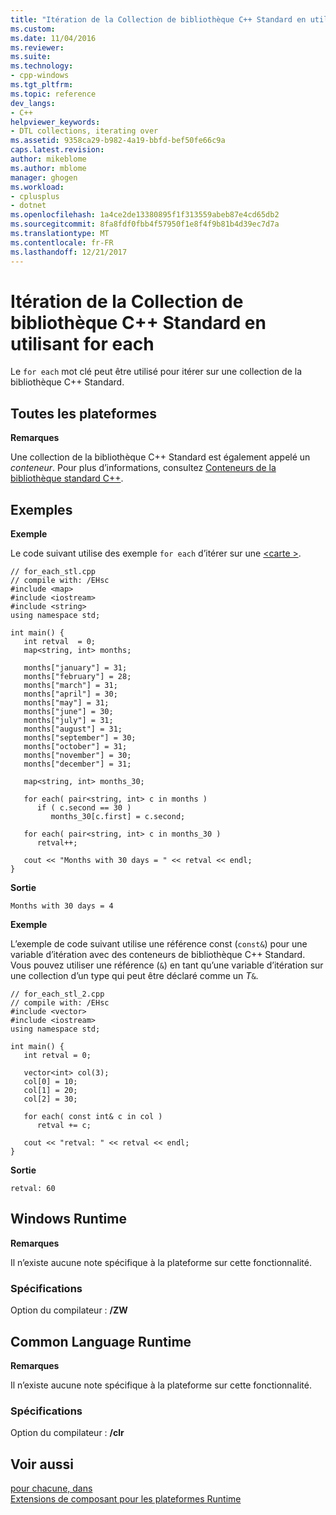 ```yaml
---
title: "Itération de la Collection de bibliothèque C++ Standard en utilisant for each | Documents Microsoft"
ms.custom: 
ms.date: 11/04/2016
ms.reviewer: 
ms.suite: 
ms.technology:
- cpp-windows
ms.tgt_pltfrm: 
ms.topic: reference
dev_langs:
- C++
helpviewer_keywords:
- DTL collections, iterating over
ms.assetid: 9358ca29-b982-4a19-bbfd-bef50fe66c9a
caps.latest.revision: 
author: mikeblome
ms.author: mblome
manager: ghogen
ms.workload:
- cplusplus
- dotnet
ms.openlocfilehash: 1a4ce2de13380895f1f313559abeb87e4cd65db2
ms.sourcegitcommit: 8fa8fdf0fbb4f57950f1e8f4f9b81b4d39ec7d7a
ms.translationtype: MT
ms.contentlocale: fr-FR
ms.lasthandoff: 12/21/2017
---
```

# <a name="iterating-over-c-standard-library-collection-by-using-for-each"></a>Itération de la Collection de bibliothèque C++ Standard en utilisant for each
Le `for each` mot clé peut être utilisé pour itérer sur une collection de la bibliothèque C++ Standard.  
  
## <a name="all-platforms"></a>Toutes les plateformes  
 **Remarques**  
  
 Une collection de la bibliothèque C++ Standard est également appelé un *conteneur*. Pour plus d’informations, consultez [Conteneurs de la bibliothèque standard C++](../standard-library/stl-containers.md).  
  
## <a name="examples"></a>Exemples  
 **Exemple**  
  
 Le code suivant utilise des exemple `for each` d’itérer sur une [ \<carte >](../standard-library/map.md).  
  
```  
// for_each_stl.cpp  
// compile with: /EHsc  
#include <map>  
#include <iostream>  
#include <string>  
using namespace std;  
  
int main() {  
   int retval  = 0;  
   map<string, int> months;  
  
   months["january"] = 31;  
   months["february"] = 28;  
   months["march"] = 31;  
   months["april"] = 30;  
   months["may"] = 31;  
   months["june"] = 30;  
   months["july"] = 31;  
   months["august"] = 31;  
   months["september"] = 30;  
   months["october"] = 31;  
   months["november"] = 30;  
   months["december"] = 31;  
  
   map<string, int> months_30;  
  
   for each( pair<string, int> c in months )  
      if ( c.second == 30 )  
         months_30[c.first] = c.second;  
  
   for each( pair<string, int> c in months_30 )  
      retval++;  
  
   cout << "Months with 30 days = " << retval << endl;  
}  
```  
  
 **Sortie**  
  
```Output  
Months with 30 days = 4  
```  
  
 **Exemple**  
  
 L’exemple de code suivant utilise une référence const (`const&`) pour une variable d’itération avec des conteneurs de bibliothèque C++ Standard. Vous pouvez utiliser une référence (`&`) en tant qu’une variable d’itération sur une collection d’un type qui peut être déclaré comme un *T*`&`.  
  
```  
// for_each_stl_2.cpp  
// compile with: /EHsc  
#include <vector>  
#include <iostream>  
using namespace std;  
  
int main() {  
   int retval = 0;  
  
   vector<int> col(3);  
   col[0] = 10;  
   col[1] = 20;  
   col[2] = 30;  
  
   for each( const int& c in col )  
      retval += c;  
  
   cout << "retval: " << retval << endl;  
}  
```  
  
 **Sortie**  
  
```Output  
retval: 60  
```  
  
## <a name="windows-runtime"></a>Windows Runtime  
 **Remarques**  
  
 Il n’existe aucune note spécifique à la plateforme sur cette fonctionnalité.  
  
### <a name="requirements"></a>Spécifications  
 Option du compilateur : **/ZW**  
  
## <a name="common-language-runtime"></a>Common Language Runtime 
 **Remarques**  
  
 Il n’existe aucune note spécifique à la plateforme sur cette fonctionnalité.  
  
### <a name="requirements"></a>Spécifications  
 Option du compilateur : **/clr**  
  
## <a name="see-also"></a>Voir aussi  
 [pour chacune, dans](../dotnet/for-each-in.md)   
 [Extensions de composant pour les plateformes Runtime](../windows/component-extensions-for-runtime-platforms.md)